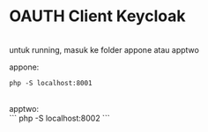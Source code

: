 # OAUTH Client Keycloak
<br>
untuk running, masuk ke folder appone atau apptwo

appone:

```
php -S localhost:8001
```
<br>
apptwo:
<br>
```
php -S localhost:8002
```
<br>
<br>
